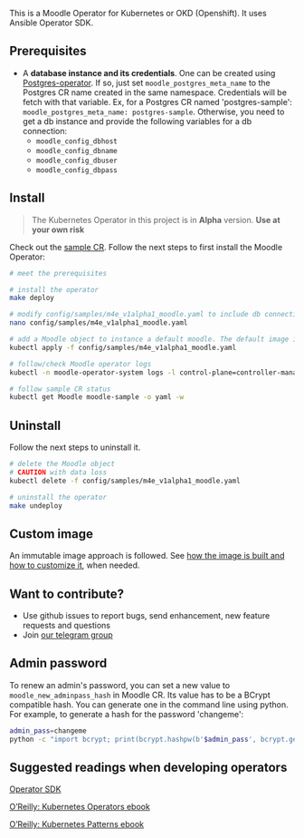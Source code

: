 This is a Moodle Operator for Kubernetes or OKD (Openshift). It uses Ansible Operator SDK.

## Prerequisites
- A **database instance and its credentials**. One can be created using [Postgres-operator](https://github.com/krestomatio/postgres-operator). If so, just set `moodle_postgres_meta_name` to the Postgres CR name created in the same namespace. Credentials will be fetch with that variable. Ex, for a Postgres CR named 'postgres-sample': `moodle_postgres_meta_name: postgres-sample`. Otherwise, you need to get a db instance and provide the following variables for a db connection:
  - `moodle_config_dbhost`
  - `moodle_config_dbname`
  - `moodle_config_dbuser`
  - `moodle_config_dbpass`

## Install
> The Kubernetes Operator in this project is in **Alpha** version. **Use at your own risk**

Check out the [sample CR](config/samples/m4e_v1alpha1_moodle.yaml). Follow the next steps to first install the Moodle Operator:
```bash
# meet the prerequisites

# install the operator
make deploy

# modify config/samples/m4e_v1alpha1_moodle.yaml to include db connection and credentials
nano config/samples/m4e_v1alpha1_moodle.yaml

# add a Moodle object to instance a default moodle. The default image is inmutable. Extra plugins will be lost after pod replacement.
kubectl apply -f config/samples/m4e_v1alpha1_moodle.yaml

# follow/check Moodle operator logs
kubectl -n moodle-operator-system logs -l control-plane=controller-manager -c manager  -f

# follow sample CR status
kubectl get Moodle moodle-sample -o yaml -w
```

## Uninstall
Follow the next steps to uninstall it.
```bash
# delete the Moodle object
# CAUTION with data loss
kubectl delete -f config/samples/m4e_v1alpha1_moodle.yaml

# uninstall the operator
make undeploy
```

## Custom image
An immutable image approach is followed. See [how the image is built and how to customize it](https://github.com/krestomatio/container_builder/tree/master/moodle#custom-builds), when needed.

## Want to contribute?
* Use github issues to report bugs, send enhancement, new feature requests and questions
* Join [our telegram group](https://t.me/moodle_operator)

## Admin password
To renew an admin's password, you can set a new value to `moodle_new_adminpass_hash` in Moodle CR. Its value has to be a BCrypt compatible hash. You can generate one in the command line using python. For example, to generate a hash for the password 'changeme':
```bash
admin_pass=changeme
python -c "import bcrypt; print(bcrypt.hashpw(b'$admin_pass', bcrypt.gensalt(rounds=10)).decode('ascii'))"
```

## Suggested readings when developing operators

[Operator SDK](https://docs.openshift.com/container-platform/4.2/operators/operator_sdk/osdk-ansible.html#osdk-building-ansible-operator_osdk-ansible)

[O’Reilly: Kubernetes Operators ebook](https://www.redhat.com/es/resources/oreilly-kubernetes-operators-automation-ebook)

[O’Reilly: Kubernetes Patterns ebook](https://www.redhat.com/es/resources/oreilly-kubernetes-patterns-cloud-native-apps)
